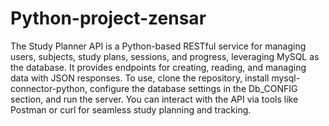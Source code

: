 # Python-project-zensar
The Study Planner API is a Python-based RESTful service for managing users, subjects, study plans, sessions, and progress, leveraging MySQL as the database. It provides endpoints for creating, reading, and managing data with JSON responses. To use, clone the repository, install mysql-connector-python, configure the database settings in the Db_CONFIG section, and run the server. You can interact with the API via tools like Postman or curl for seamless study planning and tracking.







